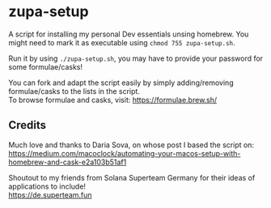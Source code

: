 # zupa-setup
A script for installing my personal Dev essentials unsing homebrew. You might need to mark it as executable using `chmod 755 zupa-setup.sh`.  

Run it by using `./zupa-setup.sh`, you may have to provide your password for some formulae/casks!

You can fork and adapt the script easily by simply adding/removing formulae/casks to the lists in the script.  
To browse formulae and casks, visit: https://formulae.brew.sh/

## Credits
Much love and thanks to Daria Sova, on whose post I based the script on:  
https://medium.com/macoclock/automating-your-macos-setup-with-homebrew-and-cask-e2a103b51af1  

Shoutout to my friends from Solana Superteam Germany for their ideas of applications to include!  
https://de.superteam.fun